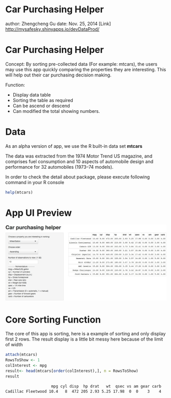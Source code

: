Car Purchasing Helper
========================================================
author: Zhengcheng Gu
date: Nov. 25, 2014
[Link] http://mysafesky.shinyapps.io/devDataProd/

Car Purchasing Helper
========================================================

Concept:
By sorting pre-collected data (For example: mtcars), the users may use this app quickly comparing
the properties they are interesting. This will help out their car purchasing decision making.

Function:
  - Display data table
  - Sorting the table as required
  - Can be ascend or descend
  - Can modified the total showing numbers.

Data
========================================================
As an alpha version of app, we use the R built-in data set **mtcars**

The data was extracted from the 1974 Motor Trend US magazine, and comprises fuel consumption and 10 aspects of automobile design and performance for 32 automobiles (1973–74 models).

In order to check the detail about package, please execute following command in your R console

```r
help(mtcars)
```

App UI Preview
========================================================

![Screen Capture of App UI](app.jpg)


Core Sorting Function
========================================================

The core of this app is sorting, here is a example of sorting and only display first 2 rows. The result display is a little bit messy here because of the limit of width

```r
attach(mtcars)
RowsToShow <- 1
colInterest <- mpg
result<- head(mtcars[order(colInterest),], n = RowsToShow)
result
```

```
                    mpg cyl disp  hp drat   wt  qsec vs am gear carb
Cadillac Fleetwood 10.4   8  472 205 2.93 5.25 17.98  0  0    3    4
```
